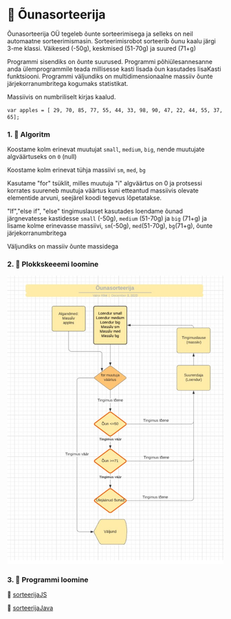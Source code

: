 # 	:green_apple: Õunasorteerija

Õunasorteerija OÜ tegeleb õunte sorteerimisega ja selleks on neil automaatne sorteerimismasin. Sorteerimisrobot sorteerib õunu kaalu järgi 3-me klassi.
Väikesed (-50g), keskmised (51-70g) ja suured (71+g)

Programmi sisendiks on õunte suurused.
Programmi põhiülesannesanne anda ülemprogrammile teada millisesse kasti lisada õun kasutades lisaKasti funktsiooni.
Programmi väljundiks on multidimensionaalne massiiv õunte järjekorranumbritega kogumaks statistikat.

Massiivis on numbriliselt kirjas kaalud.
```
var apples = [ 29, 70, 85, 77, 55, 44, 33, 98, 90, 47, 22, 44, 55, 37, 65];
```

### 1. :apple: Algoritm

Koostame kolm erinevat muutujat `small`, `medium`, `big`, nende muutujate algväärtuseks on `0` (null)

Koostame kolm erinevat tühja massiivi `sm`, `med`, `bg`

Kasutame "for" tsüklit, milles muutuja "i" algväärtus on 0 ja protsessi korrates suureneb muutuja väärtus kuni etteantud massiivis olevate elementide arvuni, seejärel koodi tegevus lõpetatakse.

"If","else if", "else" tingimuslauset kasutades loendame õunad järgnevatesse kastidesse `small` (-50g), `medium` (51-70g) ja `big` (71+g) ja lisame kolme erinevasse massiivi, `sm`(-50g), `med`(51-70g), `bg`(71+g), õunte järjekorranumbritega

Väljundiks on massiiv õunte massidega

### 2. :apple: Plokkskeeemi loomine

![Plokkskeem](./Plokkskeem.jpg)

### 3. :apple: Programmi loomine

:green_apple: [sorteerijaJS](./index.js)

:apple: [sorteerijaJava](./index.java)


